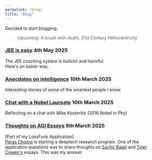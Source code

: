 ```yaml
---
permalink: /blog/
title: "Blog"
---
```

Decided to start blogging.  

>Upcoming: A brush with death, 21st Century Heliocentricity

### [JEE is easy](./jee-is-easy) 4th May 2025  
The JEE coaching system is bullshit and harmful.  
Here's an easier way.

### [Anecdotes on intelligence](./anecdotes-on-intelligence) 10th March 2025
Interesting stories of some of the smartest people I know

### [Chat with a Nobel Laureate](./chat-with-a-nobel-laureate) 10th March 2025
Reflecting on a chat with Mike Kosterlitz (2016 Nobel in Phy)

### [Thoughts on AGI Essays](./thoughts-on-AGI-essays) 9th March 2025 
[Part of my LossFunk Application]  
[Paras Chopra](https://invertedpassion.com/about/) is starting a deeptech research program. One of the application questions was to share thoughts on [Suchir Balaji](https://docs.google.com/document/d/1ItRqrpgQHJ05rQx0zc26t1_NgpUcw3znwTWpXxqH8uI/edit?tab=t.0#heading=h.qslpqdtnxw1r) and [Tyler Cowen's](https://marginalrevolution.com/marginalrevolution/2025/02/why-i-think-ai-take-off-is-relatively-slow.html) essays. This was my answer.

<!-- > Todo: Add thoughts about recent media - 3body, pantheon, seveneves. Add Paris trips (citymapper and stuff). What does ambition mean to me, what is my motivation, what are my strengths and weaknesses. What do I think about LLMs, AGI and what it means for society (human adaptability maxx, calculators) -->